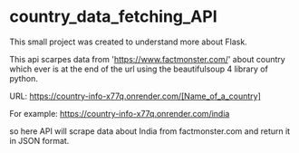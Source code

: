 # country_data_fetching_API

This small project was created to understand more about Flask.

This api scarpes data from 'https://www.factmonster.com/' about country which ever is at the end of the url using the beautifulsoup 4 library of python.

URL: https://country-info-x77q.onrender.com/[Name_of_a_country]

For example: https://country-info-x77q.onrender.com/india

so here API will scrape data about India from factmonster.com and return it in JSON format.
